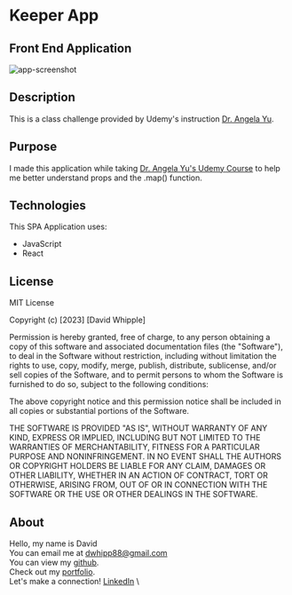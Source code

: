 # Keeper App

## Front End Application

![app-screenshot](../my-app/src/assets/images/app-screenshot.png)

## Description

This is a class challenge provided by Udemy's instruction [Dr. Angela Yu](https://www.udemy.com/course/the-complete-web-development-bootcamp/#instructor-1).

## Purpose

I made this application while taking [Dr. Angela Yu's Udemy Course](https://www.udemy.com/course/the-complete-web-development-bootcamp/learn/lecture/17039262#content) to help me better understand props and the .map() function.

## Technologies

This SPA Application uses:

-   JavaScript
-   React

## License

MIT License

Copyright (c) [2023] [David Whipple]

Permission is hereby granted, free of charge, to any person obtaining a copy of this software and associated documentation files (the "Software"), to deal in the Software without restriction, including without limitation the rights to use, copy, modify, merge, publish, distribute, sublicense, and/or sell copies of the Software, and to permit persons to whom the Software is furnished to do so, subject to the following conditions:

The above copyright notice and this permission notice shall be included in all copies or substantial portions of the Software.

THE SOFTWARE IS PROVIDED "AS IS", WITHOUT WARRANTY OF ANY KIND, EXPRESS OR IMPLIED, INCLUDING BUT NOT LIMITED TO THE WARRANTIES OF MERCHANTABILITY, FITNESS FOR A PARTICULAR PURPOSE AND NONINFRINGEMENT. IN NO EVENT SHALL THE AUTHORS OR COPYRIGHT HOLDERS BE LIABLE FOR ANY CLAIM, DAMAGES OR OTHER LIABILITY, WHETHER IN AN ACTION OF CONTRACT, TORT OR OTHERWISE, ARISING FROM, OUT OF OR IN CONNECTION WITH THE SOFTWARE OR THE USE OR OTHER DEALINGS IN THE SOFTWARE.

## About

Hello, my name is David \
You can email me at dwhipp88@gmail.com \
You can view my [github](https://github.com/D-Whipp). \
Check out my [portfolio](http://mighty-brook-32674.herokuapp.com/). \
Let's make a connection! [LinkedIn](https://www.linkedin.com/in/david-w-079841213/) \
